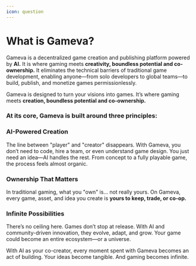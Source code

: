 ```yaml
---
icon: question
---
```


# What is Gameva?

Gameva is a decentralized game creation and publishing platform powered by **AI.** It is where gaming meets **creativity, boundless potential and co-ownership.** It eliminates the technical barriers of traditional game development, enabling anyone—from solo developers to global teams—to build, publish, and monetize games permissionlessly.&#x20;

Gameva is designed to turn your visions into games. It’s where gaming meets **creation, boundless potential and co-ownership.**

### At its core, Gameva is built around three principles:

### **AI-Powered Creation**

The line between "player" and "creator" disappears. With Gameva, you don’t need to code, hire a team, or even understand game design. You just need an idea—AI handles the rest. From concept to a fully playable game, the process feels almost organic.&#x20;

### **Ownership That Matters**

In traditional gaming, what you "own" is… not really yours. On Gameva, every game, asset, and idea you create is **yours to keep, trade, or co-op.**&#x20;

### **Infinite Possibilities**

There’s no ceiling here. Games don’t stop at release. With AI and community-driven innovation, they evolve, adapt, and grow. Your game could become an entire ecosystem—or a universe.

With AI as your co-creator, every moment spent with Gameva becomes an act of building. Your ideas become tangible. And gaming becomes infinite.&#x20;
